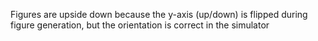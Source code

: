 Figures are upside down because the y-axis (up/down) is flipped during figure generation, but the orientation is correct in the simulator
